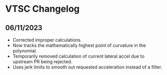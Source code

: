 # VTSC Changelog
## 06/11/2023
* Corrected improper calculations.
* Now tracks the mathematically highest point of curvature in the polynomial.
* Temporarily removed calculation of current lateral accel due to upstream PR
  being rejected.
* Uses jerk limits to smooth out requested acceleration instead of a filter.
